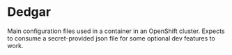 # Dedgar
Main configuration files used in a container in an OpenShift cluster. Expects to consume a secret-provided json file for some optional dev features to work.
